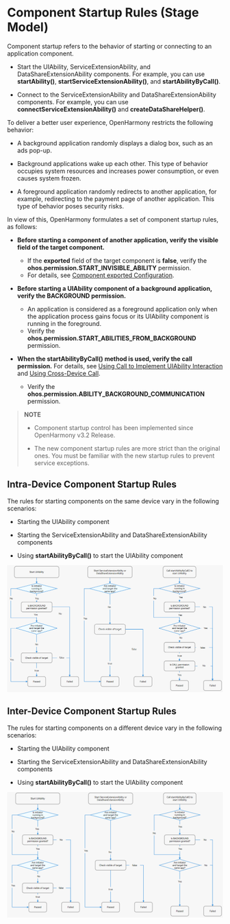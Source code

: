 # Component Startup Rules (Stage Model)


Component startup refers to the behavior of starting or connecting to an application component.


- Start the UIAbility, ServiceExtensionAbility, and DataShareExtensionAbility components. For example, you can use **startAbility()**, **startServiceExtensionAbility()**, and **startAbilityByCall()**.

- Connect to the ServiceExtensionAbility and DataShareExtensionAbility components. For example, you can use **connectServiceExtensionAbility()** and **createDataShareHelper()**.


To deliver a better user experience, OpenHarmony restricts the following behavior:


- A background application randomly displays a dialog box, such as an ads pop-up.

- Background applications wake up each other. This type of behavior occupies system resources and increases power consumption, or even causes system frozen.

- A foreground application randomly redirects to another application, for example, redirecting to the payment page of another application. This type of behavior poses security risks.


In view of this, OpenHarmony formulates a set of component startup rules, as follows:


- **Before starting a component of another application, verify the visible field of the target component.**
  - If the **exported** field of the target component is **false**, verify the **ohos.permission.START_INVISIBLE_ABILITY** permission.
  - For details, see [Component exported Configuration](../quick-start/module-configuration-file.md#abilities).

- **Before starting a UIAbility component of a background application, verify the BACKGROUND permission.**
  - An application is considered as a foreground application only when the application process gains focus or its UIAbility component is running in the foreground.
  - Verify the **ohos.permission.START_ABILITIES_FROM_BACKGROUND** permission.

- **When the startAbilityByCall() method is used, verify the call permission.** For details, see [Using Call to Implement UIAbility Interaction](uiability-intra-device-interaction.md#using-call-to-implement-uiability-interaction) and [Using Cross-Device Call](hop-multi-device-collaboration.md#using-cross-device-call).
  - Verify the **ohos.permission.ABILITY_BACKGROUND_COMMUNICATION** permission.


> **NOTE**
>
> - Component startup control has been implemented since OpenHarmony v3.2 Release.
> 
> - The new component startup rules are more strict than the original ones. You must be familiar with the new startup rules to prevent service exceptions.


## Intra-Device Component Startup Rules

  The rules for starting components on the same device vary in the following scenarios:

- Starting the UIAbility component

- Starting the ServiceExtensionAbility and DataShareExtensionAbility components

- Using **startAbilityByCall()** to start the UIAbility component

![startup-rule](figures/component-startup-inner-stage.png)


## Inter-Device Component Startup Rules

  The rules for starting components on a different device vary in the following scenarios:

- Starting the UIAbility component

- Starting the ServiceExtensionAbility and DataShareExtensionAbility components

- Using **startAbilityByCall()** to start the UIAbility component

![component-startup-rules](figures/component-startup-inter-stage.png)
